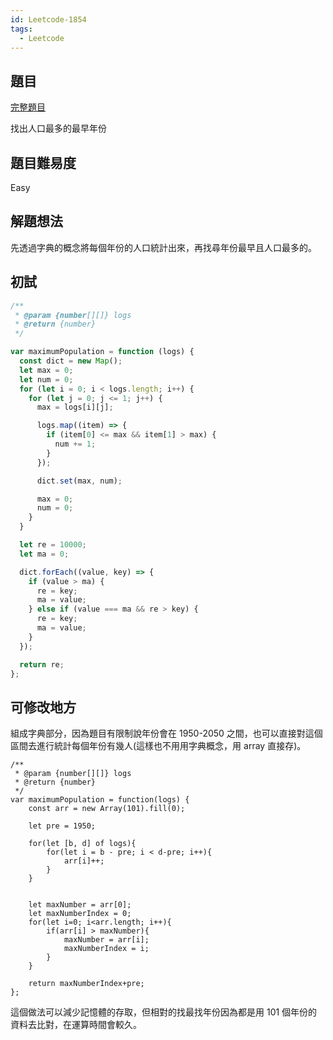 ```yaml
---
id: Leetcode-1854
tags:
  - Leetcode
---
```


## 題目

[完整題目](https://leetcode.com/problems/maximum-population-year/)

找出人口最多的最早年份

## 題目難易度

Easy

## 解題想法

先透過字典的概念將每個年份的人口統計出來，再找尋年份最早且人口最多的。

## 初試

```javascript
/**
 * @param {number[][]} logs
 * @return {number}
 */

var maximumPopulation = function (logs) {
  const dict = new Map();
  let max = 0;
  let num = 0;
  for (let i = 0; i < logs.length; i++) {
    for (let j = 0; j <= 1; j++) {
      max = logs[i][j];

      logs.map((item) => {
        if (item[0] <= max && item[1] > max) {
          num += 1;
        }
      });

      dict.set(max, num);

      max = 0;
      num = 0;
    }
  }

  let re = 10000;
  let ma = 0;

  dict.forEach((value, key) => {
    if (value > ma) {
      re = key;
      ma = value;
    } else if (value === ma && re > key) {
      re = key;
      ma = value;
    }
  });

  return re;
};
```

## 可修改地方

組成字典部分，因為題目有限制說年份會在 1950-2050 之間，也可以直接對這個區間去進行統計每個年份有幾人(這樣也不用用字典概念，用 array 直接存)。

```
/**
 * @param {number[][]} logs
 * @return {number}
 */
var maximumPopulation = function(logs) {
    const arr = new Array(101).fill(0);

    let pre = 1950;

    for(let [b, d] of logs){
        for(let i = b - pre; i < d-pre; i++){
            arr[i]++;
        }
    }


    let maxNumber = arr[0];
    let maxNumberIndex = 0;
    for(let i=0; i<arr.length; i++){
        if(arr[i] > maxNumber){
            maxNumber = arr[i];
            maxNumberIndex = i;
        }
    }

    return maxNumberIndex+pre;
};
```

這個做法可以減少記憶體的存取，但相對的找最找年份因為都是用 101 個年份的資料去比對，在運算時間會較久。
